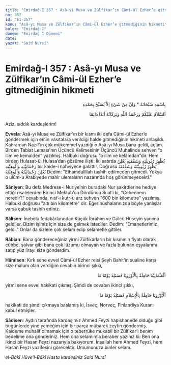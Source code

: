 ```yaml
---
title: "Emirdağ-I 357 : Asâ-yı Musa ve Zülfikar’ın Câmi-ül Ezher’e gitmediğinin hikmeti"
no: 357
id: "E1-357"
konu: "Asâ-yı Musa ve Zülfikar’ın Câmi-ül Ezher’e gitmediğinin hikmeti"
bolge: "Emirdağ-I"
donem: "Emirdağ 1 Dönemi"
date: 
yazar: "Said Nursî"
---
```


# Emirdağ-I 357 : Asâ-yı Musa ve Zülfikar’ın Câmi-ül Ezher’e gitmediğinin hikmeti

<p class="arabic" dir="rtl" title="Meal: “Subhân Allah’ın adıyla” * “Hiçbir şey yoktur ki O'nu hamd ile tesbih etmesin” [İsrâ 17:44]">بِاسْمِهِ سُبْحَانَهُ * وَاِنْ مِنْ شَىْءٍ اِلاَّ يُسَبِّحُ بِحَمْدِهِ</p>

<p class="arabic" dir="rtl" title="Meal: “Allah’ın selâmı, rahmeti ve bereketleri, ebedî ve dâimî olarak üzerinize olsun.”">اَلسَّلاَمُ عَلَيْكُمْ وَرَحْمَةُ اللّٰهِ وَبَرَكَاتُهُ اَبَدًا دَائِمًا</p>

Aziz, sıddık kardeşlerim!

**Evvela**: Asâ-yı Musa ve Zülfikar’ın bir kısmı iki defa Câmi-ül Ezher’e göndermek için emin vasıtalara verildiği halde gitmediğinin hikmeti anlaşıldı. Kahraman Nazif’in çok mükemmel yazdığı o Asâ-yı Musa bana geldi, açtım. Birden Tabiat Leması'nın Üçüncü Kelimesinin Üçüncü Muhalinde sehven “o ilim ve kemalden” yazılmış. Halbuki doğrusu “o ilim ve kelâmdan”dır. Hem birden Hulasat-ül Hulasa’dan gözüme ilişti: İki satırda <span class="arabic" dir="rtl" title="">يُظْهِرُ رُبُوبِيَّتِهِ وَشَفْقَتِهِ يُعْلِنُ رَحْمَانِيَّتِهِ وَاُلُوهِيَّتِهِ</span> bir kaide-i nahviyece galattır. Doğrusu <span class="arabic" dir="rtl" title=""> يُظْهِرُ رُبُوبِيَّتَهُ وَشَفْقَتَهُ يُعْلِنُ رَحْمَانِيَّتَهُ وَاُلُوهِيَّتَهُ</span> Dedim: "Elhamdulillah tashih edilmeden gitmedi. Yoksa o ulûm-u Arabiyede mahir ulemaların nazarında hoş görünmeyecekti."

**Sâniyen**: Bu defa Medrese-i Nuriye’nin buradaki Nur şakirdlerine hediye ettiği risalelerden Birinci Mektub’un Dördüncü Sual’i ki, “Cehennem neredir?” cevabında, nısf-ı kutr-u arz sehven "600 bin kilometre" yazılmış. Halbuki doğrusu "altı bin kilometre" dir. Eğer nüshalarınızda böyle yanlışlar varsa çabuk tashih ediniz.

**Sâlisen**: İnebolu fedakârlarından Küçük İbrahim ve Gülcü Hüseyin yanıma geldiler. Bizim işimiz için size de gelmek istediler. Dedim: "Emanetlerimiz geldi." Onlar da sizlere çok selam edip selametle gittiler.

**Râbian**: Bana göndereceğiniz yirmi Zülfikarların bir kısmının fiyatı olarak cübbe, şalvar gibi bana çok lüzumu olmayan ve fazla bulunan eşyalarımı satıp yüz lirayı size gönderdim.

**Hâmisen**: Kırk sene evvel Câmi-ül Ezher reisi Şeyh Bahit’in sualine karşı size malum olan verdiğim cevabın birinci şıkkı,

<p class="arabic" dir="rtl" title="Meal: "Osmanlı Avrupa'ya hamiledir, günü geldiğinde doğuracaktır."">اَلْعُثْمَانِيَّةُ حَامِلَةٌ بِالْأَوْرُوبَا فَسَتَلِدُ يَوْمًا مَا</p>

yirmi sene evvel hakikati çıkmış. Şimdi de cevabın ikinci şıkkı,

<p class="arabic" dir="rtl" title="Meal: "Avrupa İslam'a hamiledir, o da günü geldiğinde doğuracaktır."">اَلْأَوْرُوبَا حَامِلَةٌ بِالْإِسْلاَمِ فَسَتَلِدُ يَوْمًا مَا</p>

hakikati de şimdi çıkmaya başlamış ki, İsveç, Norveç, Finlandiya Kuranı kabul etmişler.

**Sâdisen**: Aydın tarafında kardeşimiz Ahmed Feyzi hapishanede olduğu gibi bugünlerde yine yemeğim için bir parça mübarek zeytin göndermiş. Kaideme muhalif olmamak için o teberrüke mukabil bir Zülfikar’ı benim bedelime ona gönderiniz. Hem ona selamımla beraber yazınız ki: Ben ona ikinci bir Hasan Feyzi nazarıyla bakıyorum. İnşallah hem Ahmed Feyzi, hem Hasan Feyzi vazifesini görecektir. Umumunuza binler selam.

*el-Bâkî Hüve’l-Bâkî*
*Hasta kardeşiniz*
*Said Nursî*
